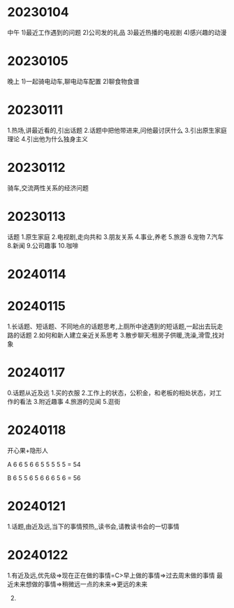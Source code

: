 # 20230104
中午
1)最近工作遇到的问题
2)公司发的礼品
3)最近热播的电视剧
4)感兴趣的动漫
# 20230105
晚上
1)一起骑电动车,聊电动车配置
2)聊食物食谱

# 20230111
1.热场,讲最近看的,引出话题
2.话题中把他带进来,问他最讨厌什么
3.引出原生家庭理论
4.引出他为什么独身主义


# 20230112
骑车,交流两性关系的经济问题
# 20230113
话题
1.原生家庭
2.电视剧,走向共和
3.朋友关系
4.事业,养老
5.旅游
6.宠物
7.汽车
8.新闻
9.公司趣事
10.咖啡

# 20240114

# 20240115
1.长话题、短话题、不同地点的话题思考,上厕所中途遇到的短话题,一起出去玩走路的话题
2.如何和新人建立亲近关系思考
3.散步聊天:租房子供暖,洗澡,滑雪,找对象

# 20240117
0.话题从近及远
1.买的衣服
2.工作上的状态，公积金，和老板的相处状态，对工作的看法
3.附近趣事
4.旅游的见闻
5.逛街

# 20240118

开心果+隐形人

A 
6  6  5  6  6  5  5  5  5  5 = 54

B
6  5  5  6  5  6  6  6  5  6 = 56

# 20240121
1.话题,由近及远,当下的事情预热,,读书会,请教读书会的一切事情

# 20240122
1.有近及远,优先级=>现在正在做的事情=C>早上做的事情=>过去周末做的事情
最近未来想做的事情=>稍微远一点的未来=>更远的未来


2.